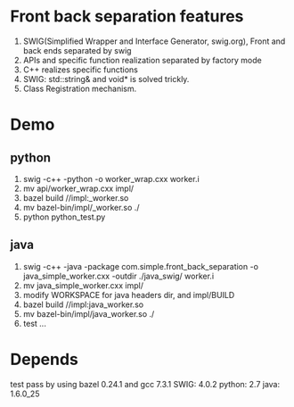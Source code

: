 # Front back separation features
1. SWIG(Simplified Wrapper and Interface Generator, swig.org), Front and back ends separated by swig
2. APIs and specific function realization separated by factory mode
3. C++ realizes specific functions
4. SWIG: std::string& and void* is solved trickly.
5. Class Registration mechanism.

# Demo

## python
1. swig -c++ -python -o worker_wrap.cxx worker.i
2. mv api/worker_wrap.cxx impl/
3. bazel build //impl:_worker.so
4. mv bazel-bin/impl/_worker.so ./
5. python python_test.py

## java
1. swig -c++ -java -package com.simple.front_back_separation -o java_simple_worker.cxx -outdir ./java_swig/ worker.i
2. mv java_simple_worker.cxx impl/
3. modify WORKSPACE for java headers dir, and impl/BUILD
4. bazel build //impl:java_worker.so
5. mv bazel-bin/impl/java_worker.so ./
6. test ...

# Depends
test pass by using bazel 0.24.1 and gcc 7.3.1
SWIG: 4.0.2
python: 2.7
java: 1.6.0_25
